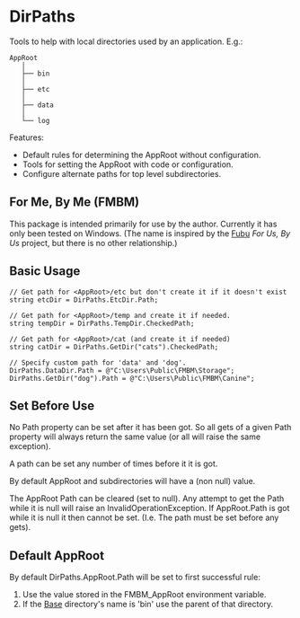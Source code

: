 DirPaths
========

Tools to help with local directories used by an application.  E.g.:

    AppRoot
       │
       ├── bin
       │
       ├── etc
       │
       ├── data
       │
       └── log

Features:
  * Default rules for determining the AppRoot without configuration.
  * Tools for setting the AppRoot with code or configuration.
  * Configure alternate paths for top level subdirectories.


For Me, By Me (FMBM)
--------------------
This package is intended primarily for use by the author. Currently it has
only been tested on Windows. (The name is inspired by the [Fubu][Fubu]
_For Us, By Us_ project, but there is no other relationship.)


Basic Usage
-----------

    // Get path for <AppRoot>/etc but don't create it if it doesn't exist
    string etcDir = DirPaths.EtcDir.Path;

    // Get path for <AppRoot>/temp and create it if needed.
    string tempDir = DirPaths.TempDir.CheckedPath;

    // Get path for <AppRoot>/cat (and create it if needed)
    string catDir = DirPaths.GetDir("cats").CheckedPath;

    // Specify custom path for 'data' and 'dog'.
    DirPaths.DataDir.Path = @"C:\Users\Public\FMBM\Storage";
    DirPaths.GetDir("dog").Path = @"C:\Users\Public\FMBM\Canine";


Set Before Use
--------------
No Path property can be set after it has been got.  So all gets of a given
Path property will always return the same value (or all will raise the same
exception).

A path can be set any number of times before it it is got.

By default AppRoot and subdirectories will have a (non null) value.

The AppRoot Path can be cleared (set to null).  Any attempt to get the Path
while it is null will raise an InvalidOperationException.  If AppRoot.Path
is got while it is null it then cannot be set.  (I.e. The path must be set
before any gets).


Default AppRoot
---------------
By default DirPaths.AppRoot.Path will be set to first successful rule:
  1. Use the value stored in the FMBM_AppRoot environment variable.
  1. If the [Base][MSBaseDir] directory's name is 'bin' use the parent of
  that directory.


[Fubu]: <https://fubumvc.github.io/>
[MSBaseDir]: <https://docs.microsoft.com/en-us/dotnet/api/system.appcontext.basedirectory>
